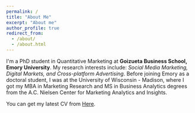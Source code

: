 ```yaml
---
permalink: /
title: "About Me"
excerpt: "About me"
author_profile: true
redirect_from: 
  - /about/
  - /about.html
---
```


I'm a PhD student in Quantitative Marketing at **Goizueta Business School, Emory University**. My research interests include: *Social Media Marketing, Digital Markets, and Cross-platform Advertising*. Before joining Emory as a doctoral student, I was at the University of Wisconsin - Madison, where I got my MBA in Marketing Research and MS in Business Analytics degrees from the A.C. Nielsen Center for Marketing Analytics and Insights.

You can get my latest CV from [Here](https://felixnguyen31.github.io/files/Felix_Nguyen_CV.pdf).
